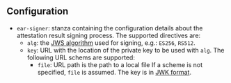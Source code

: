 ## Configuration

- `ear-signer`: stanza containing the configuration details about the attestation
  result signing process.  The supported directives are:
  - `alg`: the [JWS algorithm](https://www.iana.org/assignments/jose/jose.xhtml#web-signature-encryption-algorithms)
    used for signing, e.g.: `ES256`, `RS512`.
  - `key`: URL with the location of the private key to be used with `alg`. The
    following URL schems are supported:
    - `file`: URL path is the path to a local file
    If a scheme is not specified, `file` is assumed.
    The key is in [JWK format](https://datatracker.ietf.org/doc/rfc7517/).
